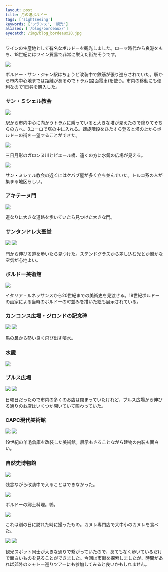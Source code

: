 ```yaml
---
layout: post
title: 月の港ボルドー
tags: ['sightseeing']
keywords: ['フランス', '観光']
aliases: ['/blog/bordeaux/']
eyecatch: /img/blog_bordeaux20.jpg
---
```


ワインの生産地として有名なボルドーを観光しました。ローマ時代から良港をもち、18世紀にはワイン貿易で非常に栄えた街だそうです。

<img src="/img/blog_bordeaux01.jpg" class="image-on-frame image-fade">

ボルドー・サン・ジャン駅はちょうど改装中で鉄筋が張り巡らされていた。駅から市内中心地までは距離があるのでトラム(路面電車)を使う。市内の移動にも便利なので1日券を購入した。

### サン・ミシェル教会

<img src="/img/blog_bordeaux02.jpg" class="image-on-frame-small image-fade">

駅から市内中心に向かうトラムに乗っていると大きな塔が見えたので降りてそちらの方へ。3ユーロで塔の中に入れる。螺旋階段をひたすら登ると塔の上からボルドーの街を一望することができた。

<img src="/img/blog_bordeaux03.jpg" class="image-on-frame image-fade">

三日月形のガロンヌ川とピエール橋、遠くの方に水鏡の広場が見える。

<img src="/img/blog_bordeaux04.jpg" class="image-on-frame image-fade">

サン・ミシェル教会の近くにはケバブ屋が多く立ち並んでいた。トルコ系の人が集まる地区らしい。

### アキテーヌ門

<img src="/img/blog_bordeaux05.jpg" class="image-on-frame image-fade">

道なりに大きな道路を歩いていたら見つけた大きな門。

### サンタンドレ大聖堂

<img src="/img/blog_bordeaux06.jpg" class="image-on-frame image-fade">

<img src="/img/blog_bordeaux07.jpg" class="image-on-frame image-fade">

門から伸びる道を歩いたら見つけた。ステンドグラスから差し込む光とか厳かな空気が心地よい。

### ボルドー美術館

<img src="/img/blog_bordeaux09.jpg" class="image-on-frame image-fade">

イタリア・ルネッサンスから20世紀までの美術史を見渡せる。18世紀ボルドーの画家による当時のボルドーの町並みを描いた絵も展示されている。

### カンコンス広場・ジロンドの記念碑

<img src="/img/blog_bordeaux10.jpg" class="image-on-frame image-fade">

<img src="/img/blog_bordeaux11.jpg" class="image-on-frame image-fade">

馬の鼻から勢い良く飛び出す噴水。

### 水鏡

<img src="/img/blog_bordeaux12.jpg" class="image-on-frame image-fade">

### ブルス広場

<img src="/img/blog_bordeaux13.jpg" class="image-on-frame image-fade">

<img src="/img/blog_bordeaux14.jpg" class="image-on-frame image-fade">

日曜日だったので市内の多くのお店は閉まっていたけれど、ブルス広場から伸びる通りのお店はいくつか開いていて賑わっていた。

### CAPC現代美術館

<img src="/img/blog_bordeaux15.jpg" class="image-on-frame image-fade">

<img src="/img/blog_bordeaux16.jpg" class="image-on-frame image-fade">

19世紀の羊毛倉庫を改装した美術館。展示もさることながら建物の内装も面白い。

### 自然史博物館

<img src="/img/blog_bordeaux17.jpg" class="image-on-frame image-fade">

残念ながら改装中で入ることはできなかった。

<img src="/img/blog_bordeaux18.jpg" class="image-on-frame image-fade">

ボルドーの郷土料理。鴨。

<img src="/img/blog_bordeaux19.jpg" class="image-on-frame image-fade">

これは別の日に訪れた時に撮ったもの。カヌレ専門店で大中小のカヌレを食べた。

<img src="/img/blog_bordeaux08.jpg" class="image-on-frame image-fade">

<img src="/img/blog_bordeaux20.jpg" class="image-on-frame image-fade">

観光スポット同士が大きな通りで繋がっていたので、あてもなく歩いているだけで面白いものを見ることができました。今回は市街を探索しましたが、時間があれば郊外のシャトー巡りツアーにも参加してみると良いかもしれません。